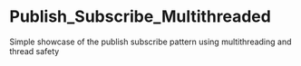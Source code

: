 # Publish_Subscribe_Multithreaded
 Simple showcase of the publish subscribe pattern using multithreading and thread safety
